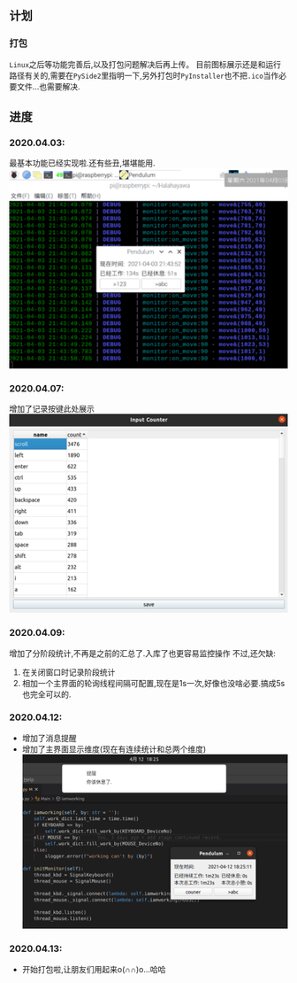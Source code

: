 ## 计划
### 打包
`Linux`之后等功能完善后,以及打包问题解决后再上传。 目前图标展示还是和运行路径有关的,需要在`PySide2`里指明一下,另外打包时`PyInstaller`也不把`.ico`当作必要文件...也需要解决.

## 进度
### 2020.04.03:
最基本功能已经实现啦.还有些丑,堪堪能用.
![v0.1界面展示](https://github.com/IanVzs/Halahayawa/blob/main/showme_v0.1.png "su mua~")
### 2020.04.07:
增加了记录按键此处展示
![v0.2界面展示](https://github.com/IanVzs/Halahayawa/blob/main/showme_v0.2.png "ha ha~")
### 2020.04.09:
增加了分阶段统计,不再是之前的汇总了.入库了也更容易监控操作
不过,还欠缺:
1. 在关闭窗口时记录阶段统计
2. 相加一个主界面的轮询线程间隔可配置,现在是1s一次,好像也没啥必要.搞成5s也完全可以的.
### 2020.04.12:
- 增加了消息提醒
- 增加了主界面显示维度(现在有连续统计和总两个维度)
![v0.3界面展示](https://github.com/IanVzs/Halahayawa/blob/main/showme_v0.3.png "niu bi~")
### 2020.04.13:
- 开始打包啦,让朋友们用起来o(∩∩)o...哈哈
